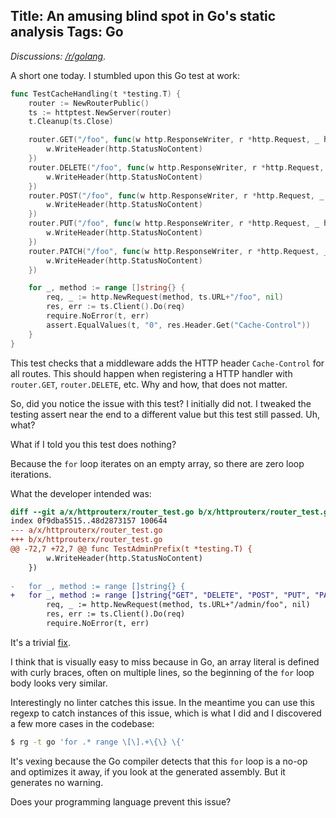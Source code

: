 Title: An amusing blind spot in Go's static analysis
Tags: Go
---

*Discussions: [/r/golang](https://old.reddit.com/r/golang/comments/1mx1sep/an_amusing_blind_spot_in_gos_static_analysis/?)*.

A short one today. I stumbled upon this Go test at work:

```go
func TestCacheHandling(t *testing.T) {
	router := NewRouterPublic()
	ts := httptest.NewServer(router)
	t.Cleanup(ts.Close)

	router.GET("/foo", func(w http.ResponseWriter, r *http.Request, _ httprouter.Params) {
		w.WriteHeader(http.StatusNoContent)
	})
	router.DELETE("/foo", func(w http.ResponseWriter, r *http.Request, _ httprouter.Params) {
		w.WriteHeader(http.StatusNoContent)
	})
	router.POST("/foo", func(w http.ResponseWriter, r *http.Request, _ httprouter.Params) {
		w.WriteHeader(http.StatusNoContent)
	})
	router.PUT("/foo", func(w http.ResponseWriter, r *http.Request, _ httprouter.Params) {
		w.WriteHeader(http.StatusNoContent)
	})
	router.PATCH("/foo", func(w http.ResponseWriter, r *http.Request, _ httprouter.Params) {
		w.WriteHeader(http.StatusNoContent)
	})

	for _, method := range []string{} {
		req, _ := http.NewRequest(method, ts.URL+"/foo", nil)
		res, err := ts.Client().Do(req)
		require.NoError(t, err)
		assert.EqualValues(t, "0", res.Header.Get("Cache-Control"))
	}
}
```

This test checks that a middleware adds the HTTP header `Cache-Control` for all routes. This should happen when registering a HTTP handler with `router.GET`, `router.DELETE`, etc. Why and how, that does not matter.

So, did you notice the issue with this test? I initially did not. I tweaked the testing assert near the end to a different value but this test still passed. Uh, what? 

What if I told you this test does nothing? 

Because the `for` loop iterates on an empty array, so there are zero loop iterations. 

What the developer intended was:

```diff
diff --git a/x/httprouterx/router_test.go b/x/httprouterx/router_test.go
index 0f9dba5515..48d2873157 100644
--- a/x/httprouterx/router_test.go
+++ b/x/httprouterx/router_test.go
@@ -72,7 +72,7 @@ func TestAdminPrefix(t *testing.T) {
 		w.WriteHeader(http.StatusNoContent)
 	})
 
-	for _, method := range []string{} {
+	for _, method := range []string{"GET", "DELETE", "POST", "PUT", "PATCH"} {
 		req, _ := http.NewRequest(method, ts.URL+"/admin/foo", nil)
 		res, err := ts.Client().Do(req)
 		require.NoError(t, err)

```

It's a trivial [fix](https://github.com/ory/kratos/commit/48f5adb9ce720f6906283372515b85f365a7f0b5#diff-083558e2f6efe440baaea9a5f2a1344a88f165216c261057e37249c89c276902L71).

I think that is visually easy to miss because in Go, an array literal is defined with curly braces, often on multiple lines, so the beginning of the `for` loop body looks very similar.


Interestingly no linter catches this issue. In the meantime you can use this regexp to catch instances of this issue, which is what I did and I discovered a few more cases in the codebase:

```sh
$ rg -t go 'for .* range \[\].+\{\} \{'
```


It's vexing because the Go compiler detects that this `for` loop is a no-op and optimizes it away, if you look at the generated assembly. But it generates no warning.

Does your programming language prevent this issue?

